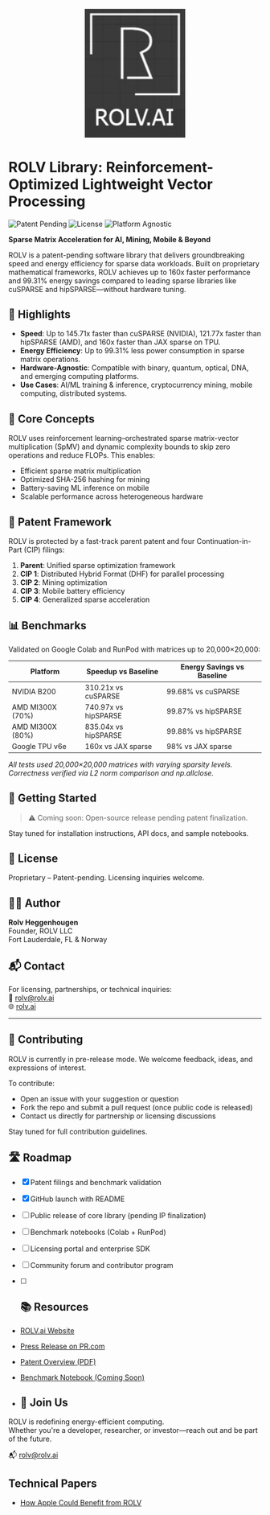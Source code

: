 <p align="center">
  <img src="https://github.com/rolvai/rolv-library/blob/main/ROLV LOGO.jpg" alt="ROLV LOGO" width="200"/>
</p>

# ROLV Library: Reinforcement-Optimized Lightweight Vector Processing

![Patent Pending](https://img.shields.io/badge/status-patent--pending-blue)
![License](https://img.shields.io/badge/license-proprietary-red)
![Platform Agnostic](https://img.shields.io/badge/platform-agnostic-green)

**Sparse Matrix Acceleration for AI, Mining, Mobile & Beyond**

ROLV is a patent-pending software library that delivers groundbreaking speed and energy efficiency for sparse data workloads. Built on proprietary mathematical frameworks, ROLV achieves up to 160x faster performance and 99.31% energy savings compared to leading sparse libraries like cuSPARSE and hipSPARSE—without hardware tuning.
## 🚀 Highlights

- **Speed**: Up to 145.71x faster than cuSPARSE (NVIDIA), 121.77x faster than hipSPARSE (AMD), and 160x faster than JAX sparse on TPU.
- **Energy Efficiency**: Up to 99.31% less power consumption in sparse matrix operations.
- **Hardware-Agnostic**: Compatible with binary, quantum, optical, DNA, and emerging computing platforms.
- **Use Cases**: AI/ML training & inference, cryptocurrency mining, mobile computing, distributed systems.

## 📐 Core Concepts

ROLV uses reinforcement learning–orchestrated sparse matrix-vector multiplication (SpMV) and dynamic complexity bounds to skip zero operations and reduce FLOPs. This enables:

- Efficient sparse matrix multiplication
- Optimized SHA-256 hashing for mining
- Battery-saving ML inference on mobile
- Scalable performance across heterogeneous hardware

## 🧠 Patent Framework

ROLV is protected by a fast-track parent patent and four Continuation-in-Part (CIP) filings:

1. **Parent**: Unified sparse optimization framework
2. **CIP 1**: Distributed Hybrid Format (DHF) for parallel processing
3. **CIP 2**: Mining optimization
4. **CIP 3**: Mobile battery efficiency
5. **CIP 4**: Generalized sparse acceleration

## 📊 Benchmarks

Validated on Google Colab and RunPod with matrices up to 20,000×20,000:

| Platform         | Speedup vs Baseline         | Energy Savings vs Baseline |
|------------------|-----------------------------|-----------------------------|
| NVIDIA B200      | 310.21x vs cuSPARSE         | 99.68% vs cuSPARSE          |
| AMD MI300X (70%) | 740.97x vs hipSPARSE        | 99.87% vs hipSPARSE         |
| AMD MI300X (80%) | 835.04x vs hipSPARSE        | 99.88% vs hipSPARSE         |
| Google TPU v6e   | 160x vs JAX sparse          | 98% vs JAX sparse           |
*All tests used 20,000×20,000 matrices with varying sparsity levels. Correctness verified via L2 norm comparison and np.allclose.*
## 🔧 Getting Started

> ⚠️ Coming soon: Open-source release pending patent finalization.

Stay tuned for installation instructions, API docs, and sample notebooks.

## 📜 License

Proprietary – Patent-pending. Licensing inquiries welcome.

## 🧑‍💻 Author

**Rolv Heggenhougen**  
Founder, ROLV LLC  
Fort Lauderdale, FL & Norway

## 📬 Contact

For licensing, partnerships, or technical inquiries:  
📧 rolv@rolv.ai  
🌐 [rolv.ai](https://rolv.ai)

---

## 🤝 Contributing

ROLV is currently in pre-release mode. We welcome feedback, ideas, and expressions of interest.

To contribute:
- Open an issue with your suggestion or question
- Fork the repo and submit a pull request (once public code is released)
- Contact us directly for partnership or licensing discussions

Stay tuned for full contribution guidelines.
## 🛣️ Roadmap

- [x] Patent filings and benchmark validation
- [x] GitHub launch with README
- [ ] Public release of core library (pending IP finalization)
- [ ] Benchmark notebooks (Colab + RunPod)
- [ ] Licensing portal and enterprise SDK
- [ ] Community forum and contributor program

- [ ] ## 📚 Resources

- [ROLV.ai Website](https://rolv.ai)
- [Press Release on PR.com](https://www.pr.com/press-release/899999)
- [Patent Overview (PDF)](link-to-your-patent-summary-if-hosted)
- [Benchmark Notebook (Coming Soon)]()

- ## 🚀 Join Us

ROLV is redefining energy-efficient computing.  
Whether you're a developer, researcher, or investor—reach out and be part of the future.

📬 rolv@rolv.ai

## Technical Papers
- [How Apple Could Benefit from ROLV](./Apple_ROLV_WhitePaper.md)
